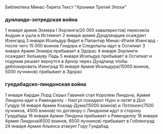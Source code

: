 Библиотека Минас-Тирита Текст "Хроники Третий Эпохи"

### дунландо-эотредская война
1 января армия Эомера I Эорлинга(20 000 кавалеристов) пересекла Андуин и ушла в Истемнет
2 января армия Дундландцев осаждает Изенгард
3 января Исильдур Видит в Палантир Минас-Итиля Изенгард - после чего 15 000 воинов Гондора и Следопыты идут в Осгилиат
3 января Армия Эомера прибывает в Эдорас
4 января Эорлинги осаждает Хельмуву Падь
5 января Исильдур пребывает в Осгилиат и подумав решает вернутся в Арнор через Дундланд чтобы деблокировать Изенград
10 января Армия Исильдура(15000 воинов, 5000 лучников) прибывает в Эдорас
### гундабадско-линдонская война
1 января Кирдан Лорд Серых Гаваней стал Королем Линдона, Армия Линдона идет к Ривенделлу - Назгул покидают Нурн и летят в Дол Гулдур
14 января Армии Кхазад-Дума(15000 воинов) и Лотлоиэн(7500 лучников, 4500 воинов) по договору с Линдоном идут в сторону Гундабада
16 января Армия Линдона прибывает к Ривенделлу
18 января Армия Линдона(6500 воинов, 6500 лучников) прибывает в Гоблинград
24 января Армия Альянса атакует Гору Гундабад
